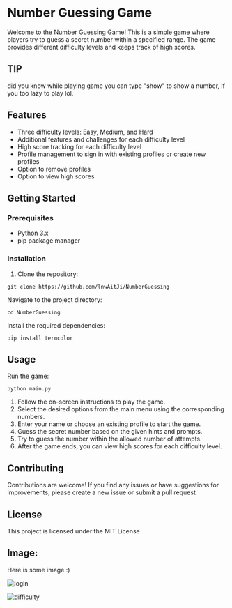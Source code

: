 # Number Guessing Game

Welcome to the Number Guessing Game! This is a simple game where players try to guess a secret number within a specified range. The game provides different difficulty levels and keeps track of high scores.

## TIP

did you know while playing game you can type "show" to show a number, if you too lazy to play lol.

## Features

- Three difficulty levels: Easy, Medium, and Hard
- Additional features and challenges for each difficulty level
- High score tracking for each difficulty level
- Profile management to sign in with existing profiles or create new profiles
- Option to remove profiles
- Option to view high scores

## Getting Started

### Prerequisites

- Python 3.x
- pip package manager

### Installation

1. Clone the repository:

```shell
git clone https://github.com/lnwAitJi/NumberGuessing
```

Navigate to the project directory:
```shell
cd NumberGuessing
```

Install the required dependencies:
```shell
pip install termcolor
```

## Usage
Run the game:
```shell
python main.py
```

1) Follow the on-screen instructions to play the game.
2) Select the desired options from the main menu using the corresponding numbers.
3) Enter your name or choose an existing profile to start the game.
4) Guess the secret number based on the given hints and prompts.
5) Try to guess the number within the allowed number of attempts.
6) After the game ends, you can view high scores for each difficulty level.

## Contributing
Contributions are welcome! If you find any issues or have suggestions for improvements, please create a new issue or submit a pull request

## License
This project is licensed under the MIT License


## Image:
Here is some image :)

![login](https://github.com/lnwAitJi/NumberGuessing/assets/100911929/b1420aad-daf7-41f9-b9cb-1710135a6e39)


![difficulty](https://github.com/lnwAitJi/NumberGuessing/assets/100911929/62668bdc-84f5-4957-bc40-5f85d5443a0e)

